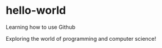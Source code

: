 # hello-world
Learning how to use Github

Exploring the world of programming and computer science! 
